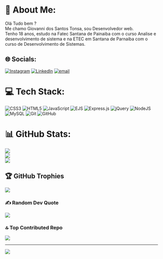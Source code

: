 # 💫 About Me:
Olá Tudo bem ? <br> Me chamo Giovanni dos Santos Tonsa, sou Desenvolvedor web.<br>Tenho 18 anos, estudo na Fatec Santana de Painaiba com o curso Analise e desenvolvimento de sistema e na ETEC em Santana de Parnaiba com o curso de Desenvolvimento de Sistemas.


## 🌐 Socials:
[![Instagram](https://img.shields.io/badge/Instagram-%23E4405F.svg?logo=Instagram&logoColor=white)](https://instagram.com/giovanni_tonsa) [![LinkedIn](https://img.shields.io/badge/LinkedIn-%230077B5.svg?logo=linkedin&logoColor=white)](https://www.linkedin.com/in/giovanni-tonsa) [![email](https://img.shields.io/badge/Email-D14836?logo=gmail&logoColor=white)](mailto:devsub0tonsa@gmail.com) 

# 💻 Tech Stack:
![CSS3](https://img.shields.io/badge/css3-%231572B6.svg?style=for-the-badge&logo=css3&logoColor=white) ![HTML5](https://img.shields.io/badge/html5-%23E34F26.svg?style=for-the-badge&logo=html5&logoColor=white) ![JavaScript](https://img.shields.io/badge/javascript-%23323330.svg?style=for-the-badge&logo=javascript&logoColor=%23F7DF1E) ![EJS](https://img.shields.io/badge/ejs-%23B4CA65.svg?style=for-the-badge&logo=ejs&logoColor=black) ![Express.js](https://img.shields.io/badge/express.js-%23404d59.svg?style=for-the-badge&logo=express&logoColor=%2361DAFB) ![jQuery](https://img.shields.io/badge/jquery-%230769AD.svg?style=for-the-badge&logo=jquery&logoColor=white) ![NodeJS](https://img.shields.io/badge/node.js-6DA55F?style=for-the-badge&logo=node.js&logoColor=white) ![MySQL](https://img.shields.io/badge/mysql-4479A1.svg?style=for-the-badge&logo=mysql&logoColor=white) ![Git](https://img.shields.io/badge/git-%23F05033.svg?style=for-the-badge&logo=git&logoColor=white) ![GitHub](https://img.shields.io/badge/github-%23121011.svg?style=for-the-badge&logo=github&logoColor=white)
# 📊 GitHub Stats:
![](https://github-readme-stats.vercel.app/api?username=Sub0-tonsa&theme=gotham&hide_border=false&include_all_commits=true&count_private=true)<br/>
![](https://nirzak-streak-stats.vercel.app/?user=Sub0-tonsa&theme=gotham&hide_border=false)<br/>
![](https://github-readme-stats.vercel.app/api/top-langs/?username=Sub0-tonsa&theme=gotham&hide_border=false&include_all_commits=true&count_private=true&layout=compact)

## 🏆 GitHub Trophies
![](https://github-profile-trophy.vercel.app/?username=Sub0-tonsa&theme=radical&no-frame=false&no-bg=true&margin-w=4)

### ✍️ Random Dev Quote
![](https://quotes-github-readme.vercel.app/api?type=horizontal&theme=radical)

### 🔝 Top Contributed Repo
![](https://github-contributor-stats.vercel.app/api?username=Sub0-tonsa&limit=5&theme=dark&combine_all_yearly_contributions=true)

---
[![](https://visitcount.itsvg.in/api?id=Sub0-tonsa&icon=0&color=0)](https://visitcount.itsvg.in)

<!-- Proudly created with GPRM ( https://gprm.itsvg.in ) -->
